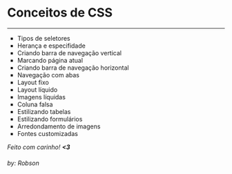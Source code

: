 # Conceitos de CSS
<hr>
<ul type="square">
    <li>Tipos de seletores
    <li>Herança e especifidade
    <li>Criando barra de navegação vertical
    <li>Marcando página atual
    <li>Criando barra de navegação horizontal
    <li>Navegação com abas
    <li>Layout fixo
    <li>Layout líquido
    <li>Imagens líquidas
    <li>Coluna falsa
    <li>Estilizando tabelas
    <li>Estilizando formulários
    <li>Arredondamento de imagens
    <li>Fontes customizadas
</ul>

<em>Feito com carinho! <strong>&lt;3</strong></em>
<h6>by: Robson</h6>